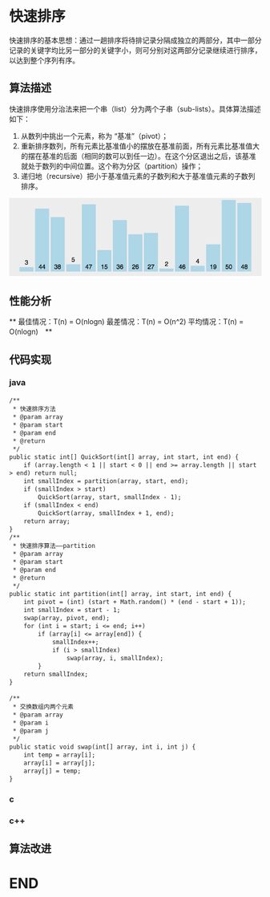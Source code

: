 # 快速排序

快速排序的基本思想：通过一趟排序将待排记录分隔成独立的两部分，其中一部分记录的关键字均比另一部分的关键字小，则可分别对这两部分记录继续进行排序，以达到整个序列有序。

## 算法描述

快速排序使用分治法来把一个串（list）分为两个子串（sub-lists）。具体算法描述如下：

1. 从数列中挑出一个元素，称为 “基准”（pivot）；
2. 重新排序数列，所有元素比基准值小的摆放在基准前面，所有元素比基准值大的摆在基准的后面（相同的数可以到任一边）。在这个分区退出之后，该基准就处于数列的中间位置。这个称为分区（partition）操作；
3. 递归地（recursive）把小于基准值元素的子数列和大于基准值元素的子数列排序。

![快速排序](image/快速排序.gif)

## 性能分析

** 最佳情况：T(n) = O(nlogn)   最差情况：T(n) = O(n^2)   平均情况：T(n) = O(nlogn)　**

## 代码实现

### java

```
/**
 * 快速排序方法
 * @param array
 * @param start
 * @param end
 * @return
 */
public static int[] QuickSort(int[] array, int start, int end) {
    if (array.length < 1 || start < 0 || end >= array.length || start > end) return null;
    int smallIndex = partition(array, start, end);
    if (smallIndex > start)
        QuickSort(array, start, smallIndex - 1);
    if (smallIndex < end)
        QuickSort(array, smallIndex + 1, end);
    return array;
}
/**
 * 快速排序算法——partition
 * @param array
 * @param start
 * @param end
 * @return
 */
public static int partition(int[] array, int start, int end) {
    int pivot = (int) (start + Math.random() * (end - start + 1));
    int smallIndex = start - 1;
    swap(array, pivot, end);
    for (int i = start; i <= end; i++)
        if (array[i] <= array[end]) {
            smallIndex++;
            if (i > smallIndex)
                swap(array, i, smallIndex);
        }
    return smallIndex;
}

/**
 * 交换数组内两个元素
 * @param array
 * @param i
 * @param j
 */
public static void swap(int[] array, int i, int j) {
    int temp = array[i];
    array[i] = array[j];
    array[j] = temp;
}
```

### c

### c++

## 算法改进

# END
